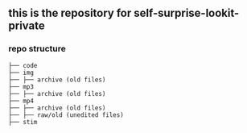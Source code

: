 ## this is the repository for self-surprise-lookit-private

### repo structure 

```
├── code
├── img
├── ├── archive (old files)
├── mp3
├── ├── archive (old files)
├── mp4
├── ├── archive (old files)
├── ├── raw/old (unedited files)
├── stim
```
